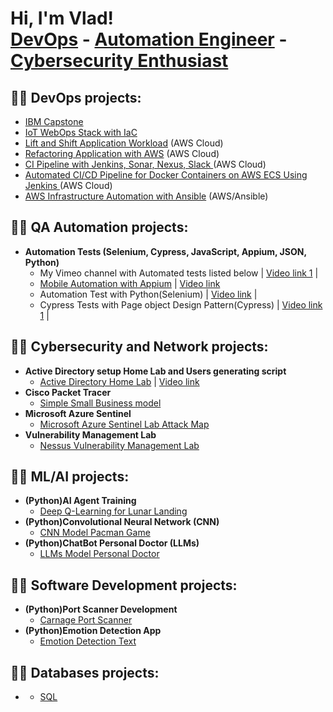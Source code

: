 <h1>Hi, I'm Vlad! <br/><a href="https://github.com/Vlad774">DevOps</a> - <a href=""> Automation Engineer</a> - <a href="">Cybersecurity Enthusiast</a>

<h2>👨‍💻 DevOps projects:</h2>


  - [IBM Capstone](https://github.com/Vlad774/devops-capstone-project)
  - [IoT WebOps Stack with IaC](https://github.com/Vlad774/IoT-WebOps-Stack-with-IaC) 
  - [Lift and Shift Application Workload](https://github.com/Vlad774/Lift_and_Shift) (AWS Cloud)
  - [Refactoring Application with AWS](https://github.com/Vlad774/AWS_Rearch_Web_App_on_Cloud_PAAS_SAAS/blob/main/README.md) (AWS Cloud)
  - [CI Pipeline with Jenkins, Sonar, Nexus, Slack ](https://github.com/Vlad774/CI_Jenkins_Sonar_Nexus_Slack) (AWS Cloud)
  - [Automated CI/CD Pipeline for Docker Containers on AWS ECS Using Jenkins ](https://github.com/Vlad774/Docker-CICD-Pipeline-in-Jenkins-and-ECS/blob/main/README.md) (AWS Cloud)
  - [AWS Infrastructure Automation with Ansible](https://github.com/Vlad774/Ansible_and_AWS) (AWS/Ansible)
 
<h2>👨‍💻 QA Automation projects:</h2>

- <b>Automation Tests (Selenium, Cypress, JavaScript, Appium, JSON, Python) </b>
  - My Vimeo channel with Automated tests listed below | [Video link 1](https://vimeo.com/user199007084) |
  - [Mobile Automation with Appium](https://github.com/Vlad774/Mobile-Automation-with-Appium) | [Video link](https://vimeo.com/manage/videos/905355607)
  - Automation Test with Python(Selenium) | [Video link](https://vimeo.com/820757696) |
  - Cypress Tests with Page object Design Pattern(Cypress) | [Video link 1](https://vimeo.com/user199007084) |



<h2>👨‍💻 Cybersecurity and Network projects:</h2>

- <b>Active Directory setup Home Lab and Users generating script</b>
  - [Active Directory Home Lab](https://github.com/Vlad774/ActiveDirectoryLab) | [Video link](https://www.youtube.com/watch?v=wGJSgqEzM0w&ab_channel=VladCybersecurity)
- <b>Cisco Packet Tracer</b>
  - [Simple Small Business model](https://github.com/Vlad774/Cisco-Packet-Tracer-Small-Business-model)
- <b>Microsoft Azure Sentinel</b>
  - [Microsoft Azure Sentinel Lab Attack Map](https://github.com/Vlad774/Microsoft-Azure-Sentinel-Lab-Attack-Map/blob/main/README.md)
- <b>Vulnerability Management Lab</b>
  - [Nessus Vulnerability Management Lab](https://github.com/Vlad774/Nessus-Vulnerability-Management-Lab)




<h2>👨‍💻 ML/AI projects:</h2>

- <b>(Python)AI Agent Training</b>
  - [Deep Q-Learning for Lunar Landing](https://github.com/Vlad774/Deep-Q-Learning-for-Lunar-Landing)
- <b>(Python)Convolutional Neural Network (CNN)</b>
  - [CNN Model Pacman Game](https://github.com/Vlad774/CNN-model-Pacman-game)
- <b>(Python)ChatBot Personal Doctor (LLMs)</b>
  - [LLMs Model Personal Doctor](https://github.com/Vlad774/ChatBot---Personal-Doctor-LLMs-)




<h2>👨‍💻 Software Development projects:</h2>


- <b>(Python)Port Scanner Development</b>
  - [Carnage Port Scanner](https://github.com/Vlad774/Port-Scanner-Carnage/blob/main/README.md)
- <b>(Python)Emotion Detection App</b>
  - [Emotion Detection Text](https://github.com/Vlad774/Emotion-Detection/blob/main/README.md)




 



<h2>👨‍💻 Databases projects:</h2>

- <b></b>
  - [SQL](https://github.com/Vlad774/SQL)




[twitter]: https://twitter.com/joshmadakor
[youtube]: https://www.youtube.com/c/joshmadakor
[instagram]: https://www.instagram.com/joshmadakor/
[linkedin]: https://linkedin.com/in/joshmadakor

<!--
**joshmadakor1/joshmadakor1** is a ✨ _special_ ✨ repository because its `README.md` (this file) appears on your GitHub profile.

Here are some ideas to get you started:

- 🔭 I’m currently working on ...
- 🌱 I’m currently learning ...
- 👯 I’m looking to collaborate on ...
- 🤔 I’m looking for help with ...
- 💬 Ask me about ...
- 📫 How to reach me: ...
- 😄 Pronouns: ...
- ⚡ Fun fact: ...
-->

